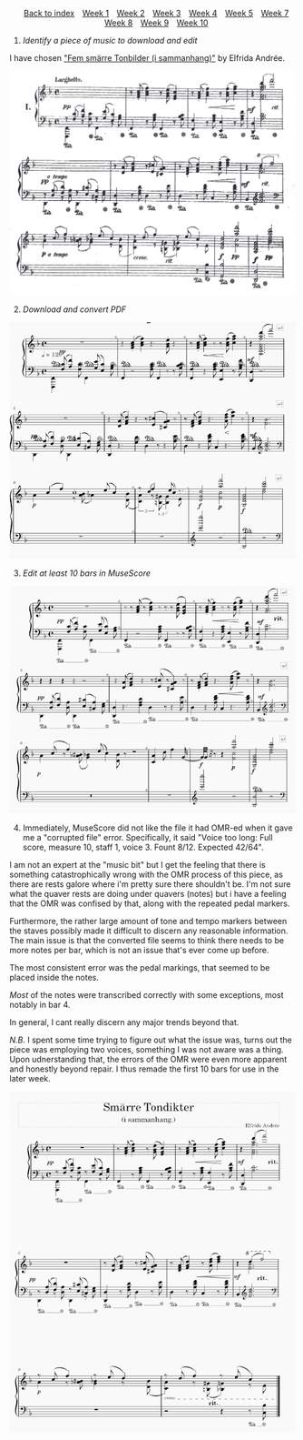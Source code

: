 <head>
    <title>Week 2 | MCA</title>
</head>
<div>
    <style>
        .menu {
        list-style-type: none; 
        text-align: center;
    }
    .menu li {
        display: inline-block;
        margin-right: 10px;
    }
    </style>
    <ul class="menu">
    <li><a href="../">Back to index</a></li>
    <li><a href="week1.html">Week 1</a></li>
    <li><a href="week2.html">Week 2</a></li>
    <li><a href="week3.html">Week 3</a></li>
    <li><a href="week4.html">Week 4</a></li>
    <li><a href="week5.html">Week 5</a></li>
    <li><a href="week7.html">Week 7</a></li>
    <li><a href="week8.html">Week 8</a></li>
    <li><a href="week9.html">Week 9</a></li>
    <li><a href="week10.html">Week 10</a></li>
</ul>
</div>

1. <i>Identify a piece of music to download and edit</i>

I have chosen ["Fem smärre Tonbilder (i sammanhang)"](https://www.swedishmusicalheritage.com/composers/andree-elfrida/SMH-W1200-Fem_smarre_tonbilder_i_sammanhang_Five_smaller_tone_paintings/) by Elfrida Andrée.

![The first 12 bars of a piece of piano music, scanned paper copy.](img/fembilder_original.png)

2. <i>Download and convert PDF</i>

![The first 12 bars of a piece of piano music, digitally converted copy.](img/fembilder_converted.png)

3. <i>Edit at least 10 bars in MuseScore</i>

![The first 12 bars of a piece of piano music, digitally converted copy with the firsat 10 bars edited.](img/fembilder_edited.png)

4. Immediately, MuseScore did not like the file it had OMR-ed when it gave me a "corrupted file" error. Specifically, it said "Voice too long: Full score, measure 10, staff 1, voice 3. Fount 8/12. Expected 42/64".

I am not an expert at the "music bit" but I get the feeling that there is something catastrophically wrong with the OMR process of this piece, as there are rests galore where i'm pretty sure there shouldn't be. I'm not sure what the quaver rests are doing under quavers (notes) but i have a feeling that the OMR was confised by that, along with the repeated pedal markers. 

Furthermore, the rather large amount of tone and tempo markers between the staves possibly made it difficult to discern any reasonable information. The main issue is that the converted file seems to think there needs to be more notes per bar, which is not an issue that's ever come up before.

The most consistent error was the pedal markings, that seemed to be placed inside the notes.

<i>Most</i> of the notes were transcribed correctly with some exceptions, most notably in bar 4.

In general, I cant really discern any major trends beyond that.

<i>N.B.</i>
I spent some time trying to figure out what the issue was, turns out the piece was employing two voices, something I was not aware was a thing. Upon udnerstanding that, the errors of the OMR were even more apparent and honestly beyond repair. I thus remade the first 10 bars for use in the later week.

![10 bars of music made with MuseScore. Title of "Smärre tondikter (i sammanhang)"](img/remade.png)
